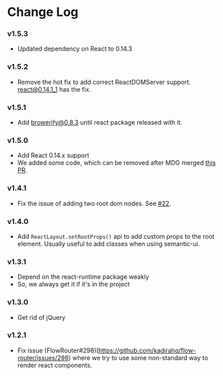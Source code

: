 # Change Log

### v1.5.3
* Updated dependency on React to 0.14.3

### v1.5.2
* Remove the hot fix to add correct ReactDOMServer support. react@0.14.1_1 has the fix.

### v1.5.1
* Add browerify@0.8.3 until react package released with it.

### v1.5.0
* Add React 0.14.x support
* We added some code, which can be removed after MDG merged [this PR](https://github.com/meteor/react-packages/pull/124).

### v1.4.1

* Fix the issue of adding two root dom nodes. See [#22](https://github.com/kadirahq/meteor-react-layout/issues/22).

### v1.4.0

* Add `ReactLayout.setRootProps()` api to add custom props to the root element. Usually useful to add classes when using semantic-ui.

### v1.3.1
* Depend on the react-runtime package weakly
* So, we always get it if it's in the project

### v1.3.0
* Get rid of jQuery

### v1.2.1

* Fix issue (FlowRouter#298)[https://github.com/kadirahq/flow-router/issues/298) where we try to use some non-standard way to render react components.
